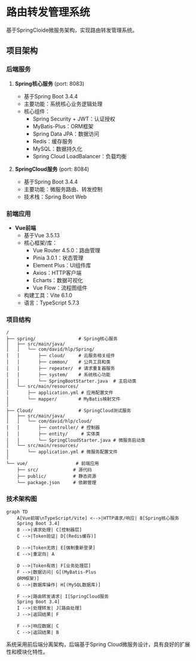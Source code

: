 # 路由转发管理系统

基于SpringCloide微服务架构，实现路由转发管理系统。

## 项目架构

### 后端服务

1. **Spring核心服务** (port: 8083)
   - 基于Spring Boot 3.4.4
   - 主要功能：系统核心业务逻辑处理
   - 核心组件：
     - Spring Security + JWT：认证授权
     - MyBatis-Plus：ORM框架
     - Spring Data JPA：数据访问
     - Redis：缓存服务
     - MySQL：数据持久化
     - Spring Cloud LoadBalancer：负载均衡

2. **SpringCloud服务** (port: 8084)
   - 基于Spring Boot 3.4.4
   - 主要功能：微服务路由、转发控制
   - 技术栈：Spring Boot Web

### 前端应用

- **Vue前端**
  - 基于Vue 3.5.13
  - 核心框架/库：
    - Vue Router 4.5.0：路由管理
    - Pinia 3.0.1：状态管理
    - Element Plus：UI组件库
    - Axios：HTTP客户端
    - Echarts：数据可视化
    - Vue Flow：流程图组件
  - 构建工具：Vite 6.1.0
  - 语言：TypeScript 5.7.3

### 项目结构

```
/
├── spring/                # Spring核心服务
│   ├── src/main/java/
│   │   └── com/david/hlp/Spring/
│   │       ├── cloud/     # 云服务相关组件
│   │       ├── common/    # 公共工具和类
│   │       ├── repeater/  # 请求重复器服务
│   │       ├── system/    # 系统核心功能
│   │       └── SpringBootStarter.java  # 主启动类
│   └── src/main/resources/
│       ├── application.yml # 应用配置文件
│       └── mapper/        # MyBatis映射文件
│
├── Cloud/                 # SpringCloud测试服务
│   ├── src/main/java/
│   │   └── com/david/hlp/cloud/
│   │       ├── controller/ # 控制器
│   │       ├── entity/     # 实体类
│   │       └── SpringCloudStarter.java # 微服务启动类
│   └── src/main/resources/
│       └── application.yml # 微服务配置文件
│
└── vue/                  # 前端应用
    ├── src/             # 源代码
    ├── public/          # 静态资源
    └── package.json     # 依赖管理
```

### 技术架构图

```mermaid
graph TD
    A[Vue前端\nTypeScript/Vite] <-->|HTTP请求/响应| B[Spring核心服务
    Spring Boot 3.4]
    B -->|请求处理| C[控制器层]
    C -->|Token验证| D[(Redis缓存)]

    D -->|Token无效| E[强制重新登录]
    E -->|重定向| A

    D -->|Token有效| F[业务处理层]
    F -->|数据访问| G[(MyBatis-Plus
    ORM框架)]
    G -->|数据库操作| H[(MySQL数据库)]

    F -->|路由转发请求| I[SpringCloud服务
    Spring Boot 3.4]
    I -->|处理转发| J[路由处理]
    J -->|返回结果| F

    F -->|响应数据| C
    C -->|返回结果| B
```

系统采用前后端分离架构，后端基于Spring Cloud微服务设计，具有良好的扩展性和模块化特性。

